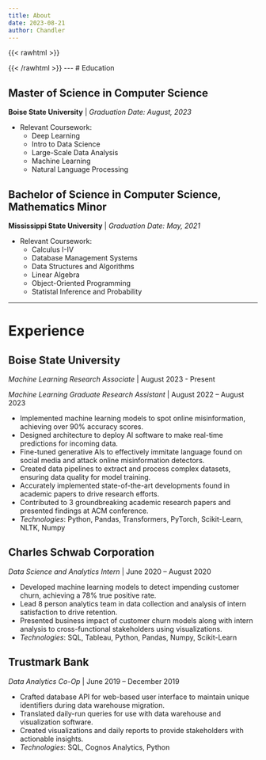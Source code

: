 ```yaml
---
title: About
date: 2023-08-21
author: Chandler
---
```

{{< rawhtml >}}
<!DOCTYPE html>
<html>
<head>
<script async src="https://www.googletagmanager.com/gtag/js?id=G-0NTZD30YVX"></script>
<script>
  window.dataLayer = window.dataLayer || [];
  function gtag(){dataLayer.push(arguments);}
  gtag('js', new Date());

  gtag('config', 'G-0NTZD30YVX');
</script>
</head>
</html>
{{< /rawhtml >}}
---
# Education

## Master of Science in Computer Science
**Boise State University** | *Graduation Date: August, 2023*
- Relevant Coursework: 
  - Deep Learning
  - Intro to Data Science
  - Large-Scale Data Analysis
  - Machine Learning
  - Natural Language Processing 

## Bachelor of Science in Computer Science, Mathematics Minor
**Mississippi State University** | *Graduation Date: May, 2021*
- Relevant Coursework: 
  - Calculus I-IV
  - Database Management Systems
  - Data Structures and Algorithms
  - Linear Algebra
  - Object-Oriented Programming
  - Statistal Inference and Probability


---
# Experience

## Boise State University
*Machine Learning Research Associate* | August 2023 - Present

*Machine Learning Graduate Research Assistant* | August 2022 – August 2023
- Implemented machine learning models to spot online misinformation, achieving over 90% accuracy scores.
- Designed architecture to deploy AI software to make real-time predictions for incoming data.  
- Fine-tuned generative AIs to effectively immitate language found on social media and attack online misinformation detectors.
- Created data pipelines to extract and process complex datasets, ensuring data quality for model training.
- Accurately implemented state-of-the-art developments found in academic papers to drive research efforts.
- Contributed to 3 groundbreaking academic research papers and presented findings at ACM conference.
- *Technologies*: Python, Pandas, Transformers, PyTorch, Scikit-Learn, NLTK, Numpy

## Charles Schwab Corporation
*Data Science and Analytics Intern* | June 2020 – August 2020
- Developed machine learning models to detect impending customer churn, achieving a 78% true positive rate. 
- Lead 8 person analytics team in data collection and analysis of intern satisfaction to drive retention.
- Presented business impact of customer churn models along with intern analysis to cross-functional stakeholders using visualizations.
- *Technologies*: SQL, Tableau, Python, Pandas, Numpy, Scikit-Learn


## Trustmark Bank
*Data Analytics Co-Op* | June 2019 – December 2019
- Crafted database API for web-based user interface to maintain unique identifiers during data warehouse migration. 
- Translated daily-run queries for use with data warehouse and visualization software.
- Created visualizations and daily reports to provide stakeholders with actionable insights.
- *Technologies*: SQL, Cognos Analytics, Python